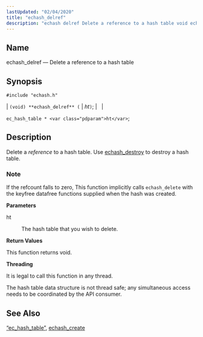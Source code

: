 ```yaml
---
lastUpdated: "02/04/2020"
title: "echash_delref"
description: "echash delref Delete a reference to a hash table void echash delref ht ec hash table ht Delete a reference to a hash table Use echash destroy to destroy a hash table If the refcount falls to zero This function implicitly calls echash delete with the keyfree datafree functions supplied..."
---
```


<a name="apis.echash_delref"></a> 
## Name

echash_delref — Delete a reference to a hash table

## Synopsis

`#include "echash.h"`

| `(void) **echash_delref** (` | <var class="pdparam">ht</var>`)`; |   |

`ec_hash_table * <var class="pdparam">ht</var>`;<a name="idp51237888"></a> 
## Description

Delete a *reference* to a hash table. Use [echash_destroy](/momentum/3/3-api/apis-echash-destroy) to destroy a hash table.

### Note

If the refcount falls to zero, This function implicitly calls `echash_delete` with the keyfree datafree functions supplied when the hash was created.

**<a name="idp51241744"></a> Parameters**

<dl class="variablelist">

<dt>ht</dt>

<dd>

The hash table that you wish to delete.

</dd>

</dl>

**<a name="idp51244480"></a> Return Values**

This function returns void.

**<a name="idp51245392"></a> Threading**

It is legal to call this function in any thread.

The hash table data structure is not thread safe; any simultaneous access needs to be coordinated by the API consumer.

<a name="idp51247392"></a> 
## See Also

[“ec_hash_table”](/momentum/3/3-api/structs-ec-hash-table), [echash_create](/momentum/3/3-api/apis-echash-create)